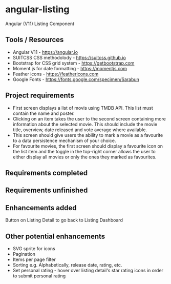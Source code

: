 # angular-listing
Angular (V11) Listing Component

## Tools / Resources
* Angular V11 - https://angular.io
* SUITCSS CSS methodolody - https://suitcss.github.io
* Bootstrap for CSS grid system - https://getbootstrap.com
* Moment.js for date formatting - https://momentjs.com
* Feather icons - https://feathericons.com
* Google Fonts - https://fonts.google.com/specimen/Sarabun

## Project requirements
* First screen displays a list of movis using TMDB API. This list must contain the name and poster.
* Clicking on an item takes the user to the second screen containing more information about the selected movie. This should include the movie title, overview, date released and vote average where available.
* This screen should give users the ability to mark a movie as a favourite to a data persistence mechanism of your choice.
* For favourite movies, the first screen should display a favourite icon on the list item and the toggle in the top-right corner allows the user to either display all movies or only the ones they marked as favourites.

## Requirements completed


## Requirements unfinished


## Enhancements added
Button on Listing Detail to go back to Listing Dashboard

## Other potential enhancements
* SVG sprite for icons
* Pagination
* Items per page filter
* Sorting e.g. Alphabetically, release date, rating, etc.
* Set personal rating - hover over listing detail's star rating icons in order to submit personal rating